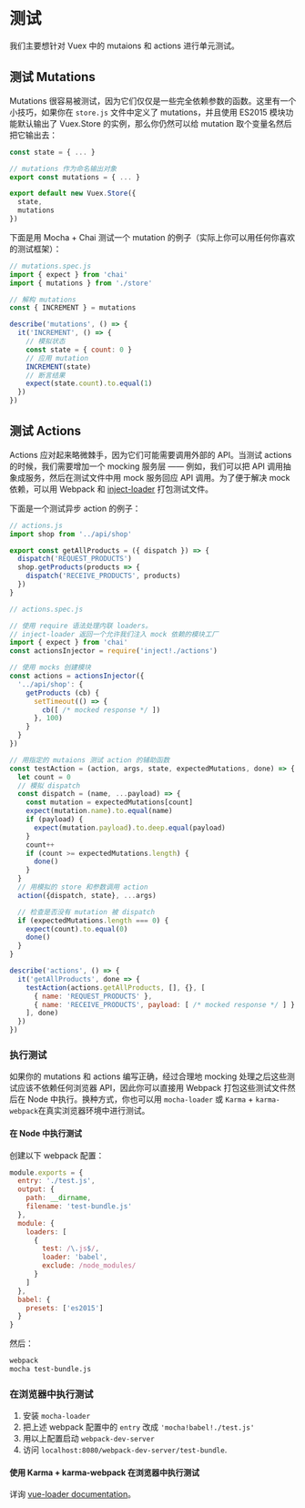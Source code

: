 # 测试

我们主要想针对 Vuex 中的 mutaions 和 actions 进行单元测试。

## 测试 Mutations

Mutations 很容易被测试，因为它们仅仅是一些完全依赖参数的函数。这里有一个小技巧，如果你在 `store.js` 文件中定义了 mutations，并且使用 ES2015 模块功能默认输出了 Vuex.Store 的实例，那么你仍然可以给 mutation 取个变量名然后把它输出去：

``` js
const state = { ... }

// mutations 作为命名输出对象
export const mutations = { ... }

export default new Vuex.Store({
  state,
  mutations
})
```

下面是用 Mocha + Chai 测试一个 mutation 的例子（实际上你可以用任何你喜欢的测试框架）：

``` js
// mutations.spec.js
import { expect } from 'chai'
import { mutations } from './store'

// 解构 mutations
const { INCREMENT } = mutations

describe('mutations', () => {
  it('INCREMENT', () => {
    // 模拟状态
    const state = { count: 0 }
    // 应用 mutation
    INCREMENT(state)
    // 断言结果
    expect(state.count).to.equal(1)
  })
})
```

## 测试 Actions

Actions 应对起来略微棘手，因为它们可能需要调用外部的 API。当测试 actions 的时候，我们需要增加一个 mocking 服务层 —— 例如，我们可以把 API 调用抽象成服务，然后在测试文件中用 mock 服务回应 API 调用。为了便于解决 mock 依赖，可以用 Webpack 和  [inject-loader](https://github.com/plasticine/inject-loader) 打包测试文件。

下面是一个测试异步 action 的例子：

``` js
// actions.js
import shop from '../api/shop'

export const getAllProducts = ({ dispatch }) => {
  dispatch('REQUEST_PRODUCTS')
  shop.getProducts(products => {
    dispatch('RECEIVE_PRODUCTS', products)
  })
}
```

``` js
// actions.spec.js

// 使用 require 语法处理内联 loaders。
// inject-loader 返回一个允许我们注入 mock 依赖的模块工厂
import { expect } from 'chai'
const actionsInjector = require('inject!./actions')

// 使用 mocks 创建模块
const actions = actionsInjector({
  '../api/shop': {
    getProducts (cb) {
      setTimeout(() => {
        cb([ /* mocked response */ ])
      }, 100)
    }
  }
})

// 用指定的 mutaions 测试 action 的辅助函数
const testAction = (action, args, state, expectedMutations, done) => {
  let count = 0
  // 模拟 dispatch
  const dispatch = (name, ...payload) => {
    const mutation = expectedMutations[count]
    expect(mutation.name).to.equal(name)
    if (payload) {
      expect(mutation.payload).to.deep.equal(payload)
    }
    count++
    if (count >= expectedMutations.length) {
      done()
    }
  }
  // 用模拟的 store 和参数调用 action
  action({dispatch, state}, ...args)

  // 检查是否没有 mutation 被 dispatch
  if (expectedMutations.length === 0) {
    expect(count).to.equal(0)
    done()
  }
}

describe('actions', () => {
  it('getAllProducts', done => {
    testAction(actions.getAllProducts, [], {}, [
      { name: 'REQUEST_PRODUCTS' },
      { name: 'RECEIVE_PRODUCTS', payload: [ /* mocked response */ ] }
    ], done)
  })
})
```

### 执行测试

如果你的 mutations 和 actions 编写正确，经过合理地 mocking 处理之后这些测试应该不依赖任何浏览器 API，因此你可以直接用 Webpack 打包这些测试文件然后在 Node 中执行。换种方式，你也可以用 `mocha-loader` 或 `Karma` + `karma-webpack`在真实浏览器环境中进行测试。

#### 在 Node 中执行测试

创建以下 webpack 配置：

``` js
module.exports = {
  entry: './test.js',
  output: {
    path: __dirname,
    filename: 'test-bundle.js'
  },
  module: {
    loaders: [
      {
        test: /\.js$/,
        loader: 'babel',
        exclude: /node_modules/
      }
    ]
  },
  babel: {
    presets: ['es2015']
  }
}
```

然后：

``` bash
webpack
mocha test-bundle.js
```

### 在浏览器中执行测试

1. 安装 `mocha-loader`
2. 把上述 webpack 配置中的 `entry` 改成 `'mocha!babel!./test.js'`
3. 用以上配置启动 `webpack-dev-server`
4. 访问 `localhost:8080/webpack-dev-server/test-bundle`.

#### 使用 Karma + karma-webpack 在浏览器中执行测试

详询 [vue-loader documentation](http://vuejs.github.io/vue-loader/workflow/testing.html)。
